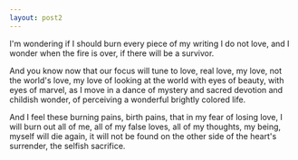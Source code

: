 ```yaml
---
layout: post2
---
```


I'm wondering if I should burn every piece of my writing I do not love, and I wonder when the fire is over, if there will be a survivor.

And you know now that our focus will tune to love, real love, my love, not the world's love, my love of looking at the world with eyes of beauty, with eyes of marvel, as I move in a dance of mystery and sacred devotion and childish wonder, of perceiving a wonderful brightly colored life.

And I feel these burning pains, birth pains, that in my fear of losing love, I will burn out all of me, all of my false loves, all of my thoughts, my being, myself will die again, it will not be found on the other side of the heart's surrender, the selfish sacrifice.  

